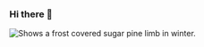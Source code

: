 ### Hi there 👋

<picture>
  <source media="(prefers-color-scheme: light)" srcset="https://github.com/ericstephan/ericstephan/images/winter2.jpg">
  <img alt="Shows a frost covered sugar pine limb in winter." src="https://github.com/ericstephan/ericstephan/images/winter2.jpg">
</picture>

<!--
**ericstephan/ericstephan** is a ✨ _special_ ✨ repository because its `README.md` (this file) appears on your GitHub profile.

Here are some ideas to get you started:

- 🔭 I’m currently working on ...
- 🌱 I’m currently learning ...
- 👯 I’m looking to collaborate on ...
- 🤔 I’m looking for help with ...
- 💬 Ask me about ...
- 📫 How to reach me: ...
- 😄 Pronouns: ...
- ⚡ Fun fact: ...
-->

